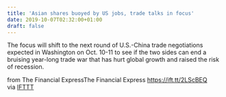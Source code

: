 ```yaml
---
title: 'Asian shares buoyed by US jobs, trade talks in focus'
date: 2019-10-07T02:32:00+01:00
draft: false
---
```


The focus will shift to the next round of U.S.-China trade negotiations expected in Washington on Oct. 10-11 to see if the two sides can end a bruising year-long trade war that has hurt global growth and raised the risk of recession.  
  
from The Financial ExpressThe Financial Express https://ift.tt/2LScBEQ  
via [IFTTT](https://ifttt.com/?ref=da&site=blogger)